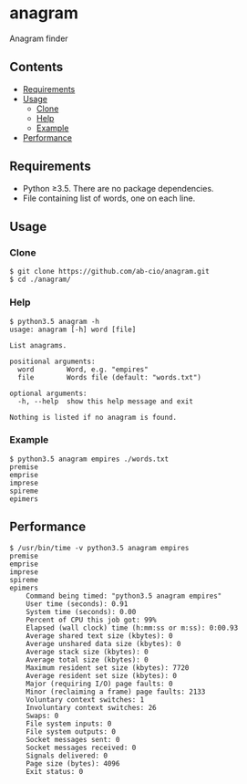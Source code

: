 # anagram
Anagram finder

## Contents
- [Requirements](#requirements)
- [Usage](#usage)
    - [Clone](#clone)
    - [Help](#help)
    - [Example](#example)
- [Performance](#performance)

## Requirements
* Python ≥3.5. There are no package dependencies.
* File containing list of words, one on each line.

## Usage

### Clone
    $ git clone https://github.com/ab-cio/anagram.git
    $ cd ./anagram/

### Help
	$ python3.5 anagram -h
	usage: anagram [-h] word [file]
	
	List anagrams.
	
	positional arguments:
	  word        Word, e.g. "empires"
	  file        Words file (default: "words.txt")
	
	optional arguments:
	  -h, --help  show this help message and exit
	
	Nothing is listed if no anagram is found.
	
### Example
	$ python3.5 anagram empires ./words.txt
	premise
	emprise
	imprese
	spireme
	epimers

## Performance

	$ /usr/bin/time -v python3.5 anagram empires
	premise
	emprise
	imprese
	spireme
	epimers
		Command being timed: "python3.5 anagram empires"
		User time (seconds): 0.91
		System time (seconds): 0.00
		Percent of CPU this job got: 99%
		Elapsed (wall clock) time (h:mm:ss or m:ss): 0:00.93
		Average shared text size (kbytes): 0
		Average unshared data size (kbytes): 0
		Average stack size (kbytes): 0
		Average total size (kbytes): 0
		Maximum resident set size (kbytes): 7720
		Average resident set size (kbytes): 0
		Major (requiring I/O) page faults: 0
		Minor (reclaiming a frame) page faults: 2133
		Voluntary context switches: 1
		Involuntary context switches: 26
		Swaps: 0
		File system inputs: 0
		File system outputs: 0
		Socket messages sent: 0
		Socket messages received: 0
		Signals delivered: 0
		Page size (bytes): 4096
		Exit status: 0
